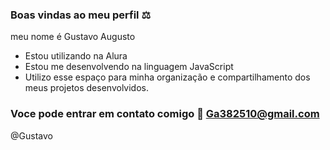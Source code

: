### Boas vindas ao meu perfil ⚖️

meu nome é Gustavo Augusto

 - Estou utilizando na Alura
 - Estou me desenvolvendo na linguagem JavaScript
 - Utilizo esse espaço para minha organização e compartilhamento dos meus projetos desenvolvidos.

 ### Voce pode entrar em contato comigo 📧 Ga382510@gmail.com

@Gustavo

